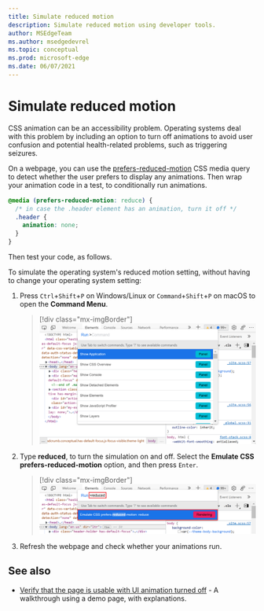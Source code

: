 ```yaml
---
title: Simulate reduced motion
description: Simulate reduced motion using developer tools.
author: MSEdgeTeam
ms.author: msedgedevrel
ms.topic: conceptual
ms.prod: microsoft-edge
ms.date: 06/07/2021
---
```

# Simulate reduced motion

CSS animation can be an accessibility problem.  Operating systems deal with this problem by including an option to turn off animations to avoid user confusion and potential health-related problems, such as triggering seizures.

On a webpage, you can use the [prefers-reduced-motion](https://developer.mozilla.org/docs/Web/CSS/@media/prefers-reduced-motion) CSS media query to detect whether the user prefers to display any animations.  Then wrap your animation code in a test, to conditionally run animations.

```css
@media (prefers-reduced-motion: reduce) {
  /* in case the .header element has an animation, turn it off */
  .header {
    animation: none;
  }
}
```

Then test your code, as follows.

To simulate the operating system's reduced motion setting, without having to change your operating system setting:

1. Press `Ctrl`+`Shift`+`P` on Windows/Linux or `Command`+`Shift`+`P` on macOS to open the **Command Menu**.
    
    > [!div class="mx-imgBorder"]
    > ![Opening the command menu](../media/reduced-motion-open-command-menu.png)

1. Type **reduced**, to turn the simulation on and off.  Select the **Emulate CSS prefers-reduced-motion** option, and then press `Enter`.

    > [!div class="mx-imgBorder"]
    > ![The Emulate CSS prefers-reduced-motion option in the Command menu](../media/reduced-motion-command-menu-entry.png)

1. Refresh the webpage and check whether your animations run.


<!-- ====================================================================== -->
## See also

*  [Verify that the page is usable with UI animation turned off](test-reduced-ui-motion.md) - A walkthrough using a demo page, with explanations.
